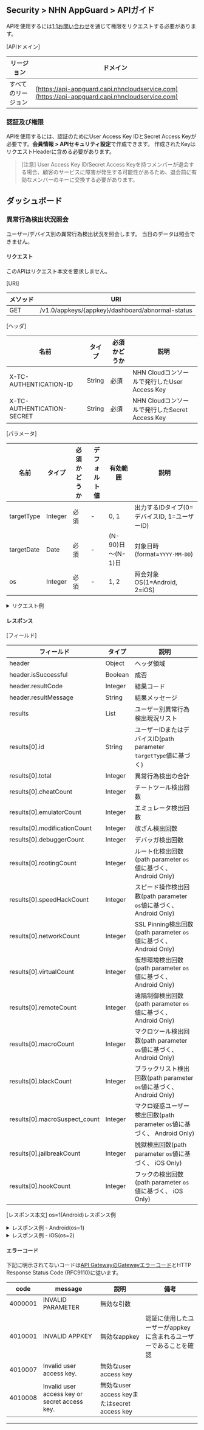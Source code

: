 ## Security > NHN AppGuard > APIガイド

APIを使用するには[1:1お問い合わせ](https://www.toast.com/kr/support/inquiry?alias=tab3_08)を通じて権限をリクエストする必要があります。

[APIドメイン]

| リージョン | ドメイン |
| --- | --- |
| すべてのリージョン | [https://api-appguard.capi.nhncloudservice.com](https://api-appguard.capi.nhncloudservice.com) |

### 認証及び権限

APIを使用するには、認証のためにUser Access Key IDとSecret Access Keyが必要です。**会員情報 > APIセキュリティ設定**で作成できます。
作成されたKeyはリクエストHeaderに含める必要があります。

> [注意]
> User Access Key ID/Secret Access Keyを持つメンバーが退会する場合、顧客のサービスに障害が発生する可能性があるため、退会前に有効なメンバーのキーに交換する必要があります。

## ダッシュボード

### 異常行為検出状況照会

ユーザー/デバイス別の異常行為検出状況を照会します。
当日のデータは照会できません。

#### リクエスト

このAPIはリクエスト本文を要求しません。

[URI]

| メソッド | URI |
| --- | --- |
| GET | /v1.0/appkeys/{appkey}/dashboard/abnormal-status |

[ヘッダ]

| 名前 | タイプ | 必須かどうか | 説明                               |
| --- | --- | ----- |------------------------------------|
| X-TC-AUTHENTICATION-ID | String | 必須 | NHN Cloudコンソールで発行したUser Access Key |
| X-TC-AUTHENTICATION-SECRET | String | 必須 | NHN Cloudコンソールで発行したSecret Access Key |

[パラメータ]

| 名前 | タイプ | 必須かどうか | デフォルト値 | 有効範囲            | 説明                           |
| --- | --- | ----- | --- |--------------------|--------------------------------|
| targetType | Integer | 必須 | - | 0, 1               | 出力するIDタイプ(0=デバイスID, 1=ユーザーID) |
| targetDate | Date | 必須 | - | (N-90)日～(N-1)日 | 対象日時(format=`YYYY-MM-DD`)    |
| os | Integer | 必須 | - | 1, 2               | 照会対象OS(1=Android, 2=iOS)    |

<details><summary>リクエスト例</summary>

<p>

```
curl -X GET "https://api-appguard.capi.nhncloudservice.com/v1.0/appkeys/{appkey}/dashboard/abnormal-status?targetType=0&targetDate=2024-01-01&os=1" \ 
 -H "Content-Type: application/json" 
 -H "X-TC-AUTHENTICATION-ID: {user_access_jey}" 
 -H "X-TC-AUTHENTICATION-SECRET: {secret_access_key}"
```

</p>
</details>

#### レスポンス

[フィールド]

| フィールド | タイプ | 説明                                                       |
| --- | --- |------------------------------------------------------------|
| header | Object | ヘッダ領域                                                    |
| header.isSuccessful | Boolean | 成否                                                    |
| header.resultCode | Integer | 結果コード                                                    |
| header.resultMessage | String | 結果メッセージ                                                   |
| results | List | ユーザー別異常行為検出現況リスト                                        |
| results[0].id | String | ユーザーIDまたはデバイスID(path parameter `targetType`値に基づく)        |
| results[0].total | Integer | 異常行為検出の合計                                                |
| results[0].cheatCount | Integer | チートツール検出回数                                                |
| results[0].emulatorCount | Integer | エミュレータ検出回数                                              |
| results[0].modificationCount | Integer | 改ざん検出回数                                                 |
| results[0].debuggerCount | Integer | デバッガ検出回数                                                |
| results[0].rootingCount | Integer | ルート化検出回数(path parameter `os`値に基づく、 Android Only)          |
| results[0].speedHackCount | Integer | スピード操作検出回数(path parameter `os`値に基づく、 Android Only)      |
| results[0].networkCount | Integer | SSL Pinning検出回数(path parameter `os`値に基づく、 Android Only) |
| results[0].virtualCount | Integer | 仮想環境検出回数(path parameter `os`値に基づく、 Android Only)       |
| results[0].remoteCount | Integer | 遠隔制御検出回数(path parameter `os`値に基づく、 Android Only)       |
| results[0].macroCount | Integer | マクロツール検出回数(path parameter `os`値に基づく、 Android Only)        |
| results[0].blackCount | Integer | ブラックリスト検出回数(path parameter `os`値に基づく、 Android Only)       |
| results[0].macroSuspect\_count | Integer | マクロ疑惑ユーザー検出回数(path parameter `os`値に基づく、 Android Only) |
| results[0].jailbreakCount | Integer | 脱獄検出回数(path parameter `os`値に基づく、 iOS Only)             |
| results[0].hookCount | Integer | フックの検出回数(path parameter `os`値に基づく、 iOS Only)             |

[レスポンス本文]
os=1(Android)レスポンス例

<details><summary>レスポンス例 - Android(os=1)</summary>

<p>

```json
{
    "header": {
        "resultCode": 1,
        "resultMessage": "Request success",
        "isSuccessful": true
    },
    "results": [
        { 
            "id": "id123", 
            "total": 12,
            "cheatCount": 1,
            "emulatorCount": 1,
            "modificationCount": 1,
            "debuggerCount": 1,
            "rootingCount": 1,
            "speedHackCount": 1,
            "networkCount": 1,
            "virtualCount": 1,
            "remoteCount": 1,
            "macroCount": 1,
            "blackCount": 1,
            "macroSuspect_count": 1
        }
    ]
}
```

</p>
</details>

<details><summary>レスポンス例 - iOS(os=2)</summary>

<p>

```json
{
    "header": {
        "resultCode": 1,
        "resultMessage": "Request success",
        "isSuccessful": true
    },
    "results": [
        { 
            "id": "device123", 
            "total": 6,
            "cheatCount": 1,
            "emulatorCount": 1,
            "modificationCount": 1,
            "debuggerCount": 1,
            "jailbreakCount": 1,
            "hookCount": 1
        }
    ]
}
```

</p>
</details>


#### エラーコード

下記に明示されてないコードは[API GatewayのGatewayエラーコード](https://docs.nhncloud.com/ko/Application%20Service/API%20Gateway/ko/error-code/)とHTTP Response Status Code (RFC9110)に従います。

| code | message | 説明 | 備考 |
| ---- | ------- | --- | --- |
| 4000001 | INVALID PARAMETER | 無効な引数 |  |
| 4010001 | INVALID APPKEY | 無効なappkey | 認証に使用したユーザーがappkeyに含まれるユーザーであることを確認 |
| 4010007 | Invalid user access key. | 無効なuser access key |  |
| 4010008 | Invalid user access key or secret access key. | 無効なuser access keyまたはsecret access key |  |

---
